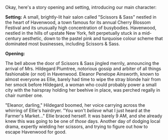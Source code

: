 Okay, here's a story opening and setting, introducing our main character:

**Setting:** A small, brightly-lit hair salon called "Scissors & Sass" nestled in the heart of Havenwood, a town famous for its annual Cherry Blossom Festival and its unusually high concentration of busybodies. Havenwood, nestled in the hills of upstate New York, felt perpetually stuck in a mid-century aesthetic, down to the pastel pink and turquoise colour scheme that dominated most businesses, including Scissors & Sass.

**Opening:**

The bell above the door of Scissors & Sass jingled merrily, announcing the arrival of Mrs. Hildegard Plumtree, notorious gossip and arbiter of all things fashionable (or not) in Havenwood.  Eleanor Penelope Ainsworth, known to almost everyone as Ellie, barely had time to wipe the stray blonde hair from her smock before Hildegard, a woman who could probably power a small city with the hairspray holding her beehive in place, was perched regally in chair number one.

"Eleanor, darling," Hildegard boomed, her voice carrying across the whirring of Ellie's hairdryer. "You won't *believe* what I just heard at the Farmer's Market..." Ellie braced herself. It was barely 9 AM, and she already knew this was going to be one of *those* days. Another day of dodging local drama, expertly wielding her scissors, and trying to figure out how to escape Havenwood for good.

